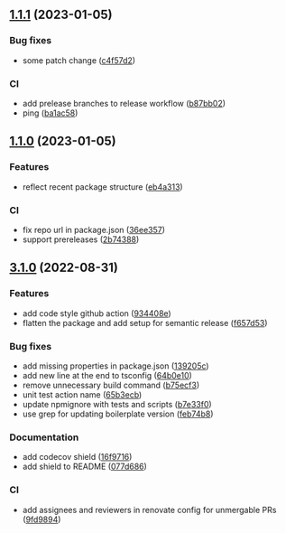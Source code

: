## [1.1.1](https://github.com/technology-studio/test-publish/compare/v1.1.0...v1.1.1) (2023-01-05)


### Bug fixes

* some patch change ([c4f57d2](https://github.com/technology-studio/test-publish/commit/c4f57d22b7376ef350bcc0ee435440a69fe35577))


### CI

* add prelease branches to release workflow ([b87bb02](https://github.com/technology-studio/test-publish/commit/b87bb02bb899a51fdc913b5584388618e6136284))
* ping ([ba1ac58](https://github.com/technology-studio/test-publish/commit/ba1ac58e94bba03d68f59d4e91aff1660ebb4e95))

## [1.1.0](https://github.com/technology-studio/test-publish/compare/v1.0.5...v1.1.0) (2023-01-05)


### Features

* reflect recent package structure ([eb4a313](https://github.com/technology-studio/test-publish/commit/eb4a3132e20111f706c6b2d9a495d5e6c8e6d465))


### CI

* fix repo url in package.json ([36ee357](https://github.com/technology-studio/test-publish/commit/36ee35718177134ea381975384b6bbac16b442bd))
* support prereleases ([2b74388](https://github.com/technology-studio/test-publish/commit/2b743888327789257f0ba74792f412d32d7ac2bb))

## [3.1.0](https://github.com/technology-studio/config-manager/compare/v3.0.1...v3.1.0) (2022-08-31)


### Features

* add code style github action ([934408e](https://github.com/technology-studio/config-manager/commit/934408e60fcffa6c52a841a3eedb15ff8e66204b))
* flatten the package and add setup for semantic release ([f657d53](https://github.com/technology-studio/config-manager/commit/f657d530b1131588682f2c8612485d26cfe69a74))


### Bug fixes

* add missing properties in package.json ([139205c](https://github.com/technology-studio/config-manager/commit/139205c8d7d0204806b01a9a338fc71902e021e3))
* add new line at the end to tsconfig ([64b0e10](https://github.com/technology-studio/config-manager/commit/64b0e107269edb00bb4aed0a8a3304b163d507dd))
* remove unnecessary build command ([b75ecf3](https://github.com/technology-studio/config-manager/commit/b75ecf39ecb3a4a1375b90e8565b7cdc06c957c5))
* unit test action name ([65b3ecb](https://github.com/technology-studio/config-manager/commit/65b3ecb669ee05ba1fbb7866b98f9607b78b1c72))
* update npmignore with tests and scripts ([b7e33f0](https://github.com/technology-studio/config-manager/commit/b7e33f09c70e3024ff2941b59598d8864fe1edc5))
* use grep for updating boilerplate version ([feb74b8](https://github.com/technology-studio/config-manager/commit/feb74b82fa0a13c5e5001365843c77988f3ece75))


### Documentation

* add codecov shield ([16f9716](https://github.com/technology-studio/config-manager/commit/16f9716c6b0e00c362228c1c01f9daa1f0b1a2d0))
* add shield to README ([077d686](https://github.com/technology-studio/config-manager/commit/077d68629f5058c4acf5c70551bedfa017c01c9a))


### CI

* add assignees and reviewers in renovate config for unmergable PRs ([9fd9894](https://github.com/technology-studio/config-manager/commit/9fd9894a505fb32295528bb40f9d0fb0c8f0eeed))
